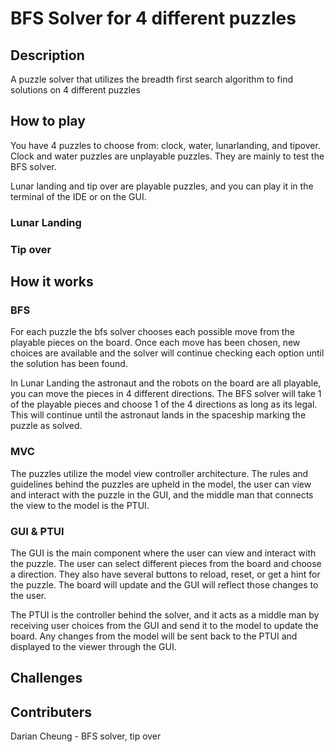 # BFS Solver for 4 different puzzles

## Description
A puzzle solver that utilizes the breadth first search algorithm
to find solutions on 4 different puzzles

## How to play
You have 4 puzzles to choose from: clock, water, lunarlanding, and tipover.
Clock and water puzzles are unplayable puzzles. They are mainly to test the 
BFS solver. 

Lunar landing and tip over are playable puzzles, and you can play it in the 
terminal of the IDE or on the GUI. 

### Lunar Landing

### Tip over


## How it works

### BFS
For each puzzle the bfs solver chooses each possible move from the playable pieces
on the board. Once each move has been chosen, new choices are available and 
the solver will continue checking each option until the solution has been found.

In Lunar Landing the astronaut and the robots on the board
are all playable, you can move the pieces in 4 different directions. The BFS
solver will take 1 of the playable pieces and choose 1 of the 4 directions as long
as its legal. This will continue until the astronaut lands in the spaceship marking
the puzzle as solved.

### MVC 
The puzzles utilize the model view controller architecture. The rules and
guidelines behind the puzzles are upheld in the model, the user can view and interact
with the puzzle in the GUI, and the middle man that connects the view to the model
is the PTUI.

### GUI & PTUI
The GUI is the main component where the user can view and interact with the puzzle. 
The user can select different pieces from the board and choose a direction. They also
have several buttons to reload, reset, or get a hint for the puzzle. The board will update
and the GUI will reflect those changes to the user.

The PTUI is the controller behind the solver, and it acts as a middle man by receiving 
user choices from the GUI and send it to the model to update the board. Any changes from 
the model will be sent back to the PTUI and displayed to the viewer through the GUI. 

## Challenges


## Contributers 

Darian Cheung - BFS solver, tip over